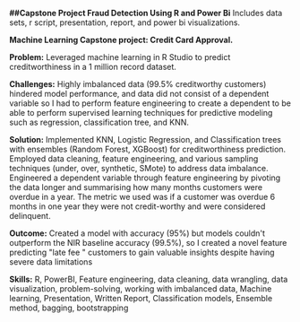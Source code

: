 **##Capstone Project Fraud Detection Using R and Power Bi**
Includes data sets, r script, presentation, report, and power bi visualizations.

**Machine Learning Capstone project: Credit Card Approval.**

**Problem:** Leveraged machine learning in R Studio to predict creditworthiness in a 1 million record dataset.

**Challenges:** Highly imbalanced data (99.5% creditworthy customers) hindered model performance, and data did not consist of a dependent variable so I had to perform  feature engineering to create a dependent to be able to perform supervised learning techniques for predictive modeling such as regression, classification tree, and KNN.

**Solution:** Implemented KNN, Logistic Regression, and Classification trees with ensembles (Random Forest, XGBoost) for creditworthiness prediction. Employed data cleaning, feature engineering, and various sampling techniques (under, over, synthetic, SMote) to address data imbalance.  Engineered a dependent variable through feature engineering by pivoting the data longer and summarising how many months customers were overdue in a year. The metric we used was if a customer was overdue 6 months in one year they were not credit-worthy and were considered delinquent.

**Outcome:** Created a model with accuracy (95%) but models couldn't outperform the NIR baseline accuracy (99.5%), so I created a novel feature predicting "late fee " customers to gain valuable insights despite having severe data limitations 

**Skills:** R, PowerBI, Feature engineering, data cleaning, data wrangling, data visualization, problem-solving, working with imbalanced data, Machine learning, Presentation, Written Report, Classification models, Ensemble method, bagging, bootstrapping



